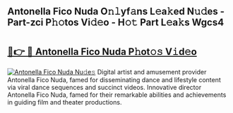 ## Antonella Fico Nuda O𝚗𝚕yf𝚊ns L𝚎a𝚔ed N𝚞𝚍es - Part-zci P𝚑𝚘tos Vi𝚍𝚎o - H𝚘𝚝 Part L𝚎a𝚔s Wgcs4

# <h2><a href="http://kf5v8fj.oniu.top/?m=Antonella+Fico+Nuda">🔗👉 🔴 Antonella Fico Nuda P𝚑ot𝚘𝚜 V𝚒d𝚎o</a></h2>

[![Antonella Fico Nuda Nu𝚍e𝚜](https://i.imgur.com/0qMVB7G.gif)](http://kf5v8fj.oniu.top/?m=Antonella+Fico+Nuda)
Digital artist and amusement provider Antonella Fico Nuda, famed for disseminating dance and lifestyle content via viral dance sequences and succinct videos. Innovative director Antonella Fico Nuda, famed for their remarkable abilities and achievements in guiding film and theater productions.  
